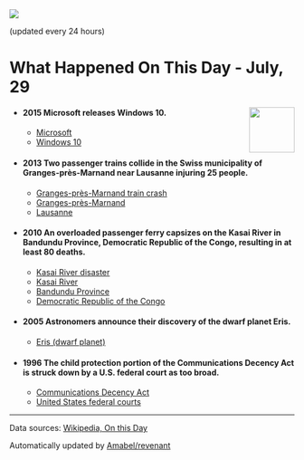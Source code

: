 <img src="https://img.shields.io/badge/last%20updated%20at-2020--07--29%2000%3A08%20(UTC)-brightgreen?style=for-the-badge">

(updated every 24 hours)

# What Happened On This Day - July, 29

<img align="right" src="https://user-images.githubusercontent.com/12688422/87848414-3e9d0800-c91b-11ea-84df-7ebcb2c52b8d.png" width="80px">

- #### 2015 Microsoft releases Windows 10.

  - [Microsoft](https://wikipedia.org/wiki/Microsoft)
  - [Windows 10](https://wikipedia.org/wiki/Windows_10)

- #### 2013 Two passenger trains collide in the Swiss municipality of Granges-près-Marnand near Lausanne injuring 25 people.

  - [Granges-près-Marnand train crash](https://wikipedia.org/wiki/Granges-pr%C3%A8s-Marnand_train_crash)
  - [Granges-près-Marnand](https://wikipedia.org/wiki/Granges-pr%C3%A8s-Marnand)
  - [Lausanne](https://wikipedia.org/wiki/Lausanne)

- #### 2010 An overloaded passenger ferry capsizes on the Kasai River in Bandundu Province, Democratic Republic of the Congo, resulting in at least 80 deaths.

  - [Kasai River disaster](https://wikipedia.org/wiki/Kasai_River_disaster)
  - [Kasai River](https://wikipedia.org/wiki/Kasai_River)
  - [Bandundu Province](https://wikipedia.org/wiki/Bandundu_Province)
  - [Democratic Republic of the Congo](https://wikipedia.org/wiki/Democratic_Republic_of_the_Congo)

- #### 2005 Astronomers announce their discovery of the dwarf planet Eris.

  - [Eris (dwarf planet)](https://wikipedia.org/wiki/Eris_(dwarf_planet))

- #### 1996 The child protection portion of the Communications Decency Act is struck down by a U.S. federal court as too broad.

  - [Communications Decency Act](https://wikipedia.org/wiki/Communications_Decency_Act)
  - [United States federal courts](https://wikipedia.org/wiki/United_States_federal_courts)
---

Data sources: [Wikipedia, On this Day](https://byabbe.se/on-this-day/)

Automatically updated by [Amabel/revenant](https://github.com/Amabel/revenant)